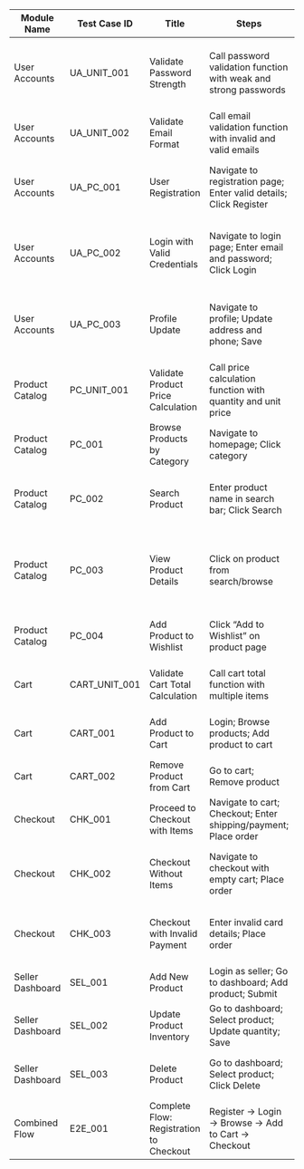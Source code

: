 | Module Name      | Test Case ID    | Title                                   | Steps                                                              | Expected Result                                                           | Test Data                                                                                                       | Priority | Pyramid Layer |
| ---------------- | --------------- | --------------------------------------- | ------------------------------------------------------------------ | ------------------------------------------------------------------------- | --------------------------------------------------------------------------------------------------------------- | -------- | ------------- |
| User Accounts    | UA\_UNIT\_001   | Validate Password Strength              | Call password validation function with weak and strong passwords   | Weak passwords rejected; Strong passwords accepted                        | Passwords: abc, Test\@123                                                                                       | High     | Unit          |
| User Accounts    | UA\_UNIT\_002   | Validate Email Format                   | Call email validation function with invalid and valid emails       | Invalid email rejected; Valid email accepted                              | Emails: testuser.com, [testuser@example.com](mailto:testuser@example.com)                                       | High     | Unit          |
| User Accounts    | UA\_PC\_001     | User Registration                       | Navigate to registration page; Enter valid details; Click Register | User registered successfully; Redirected to login                         | Name: Test User; Email: [testuser@example.com](mailto:testuser@example.com); Password: Test\@123                | High     | End-to-End    |
| User Accounts    | UA\_PC\_002     | Login with Valid Credentials            | Navigate to login page; Enter email and password; Click Login      | User logged in successfully; Redirected to homepage                       | Email: [testuser@example.com](mailto:testuser@example.com); Password: Test\@123                                 | High     | End-to-End    |
| User Accounts    | UA\_PC\_003     | Profile Update                          | Navigate to profile; Update address and phone; Save                | Profile updated successfully; Confirmation message displayed              | Address: 123 Street; Phone: 9876543210                                                                          | Medium   | Integration   |
| Product Catalog  | PC\_UNIT\_001   | Validate Product Price Calculation      | Call price calculation function with quantity and unit price       | Total = quantity × unit price                                             | Price: 49.99; Quantity: 2                                                                                       | High     | Unit          |
| Product Catalog  | PC\_001         | Browse Products by Category             | Navigate to homepage; Click category                               | All products under the category are displayed                             | Category: Women’s Dresses                                                                                       | High     | End-to-End    |
| Product Catalog  | PC\_002         | Search Product                          | Enter product name in search bar; Click Search                     | Search results display relevant products                                  | Product Name: Trendy Dress                                                                                      | High     | Integration   |
| Product Catalog  | PC\_003         | View Product Details                    | Click on product from search/browse                                | Product detail page displays description, images, size chart, and reviews | Product ID: 101                                                                                                 | High     | End-to-End    |
| Product Catalog  | PC\_004         | Add Product to Wishlist                 | Click “Add to Wishlist” on product page                            | Product added to wishlist successfully                                    | Product ID: 101                                                                                                 | Medium   | Integration   |
| Cart             | CART\_UNIT\_001 | Validate Cart Total Calculation         | Call cart total function with multiple items                       | Total = sum of all item prices × quantities                               | Items: \[{ID:101, Qty:2, Price:49.99}, {ID:102, Qty:1, Price:79.99}]                                            | High     | Unit          |
| Cart             | CART\_001       | Add Product to Cart                     | Login; Browse products; Add product to cart                        | Product added to cart successfully                                        | Product ID: 101                                                                                                 | High     | End-to-End    |
| Cart             | CART\_002       | Remove Product from Cart                | Go to cart; Remove product                                         | Product removed from cart                                                 | Product ID: 101                                                                                                 | Medium   | Integration   |
| Checkout         | CHK\_001        | Proceed to Checkout with Items          | Navigate to cart; Checkout; Enter shipping/payment; Place order    | Order placed successfully; Confirmation email sent                        | Products: 101; Shipping: 123 Street; Payment: Credit Card                                                       | High     | End-to-End    |
| Checkout         | CHK\_002        | Checkout Without Items                  | Navigate to checkout with empty cart; Place order                  | Error message displayed: 'Cart is empty'                                  |                                                                                                                 | High     | End-to-End    |
| Checkout         | CHK\_003        | Checkout with Invalid Payment           | Enter invalid card details; Place order                            | Error message displayed: 'Payment failed'                                 | Card Number: 1234567890123456                                                                                   | High     | Integration   |
| Seller Dashboard | SEL\_001        | Add New Product                         | Login as seller; Go to dashboard; Add product; Submit              | Product listed in inventory                                               | Product Name: Trendy Dress; Price: \$49.99                                                                      | High     | End-to-End    |
| Seller Dashboard | SEL\_002        | Update Product Inventory                | Go to dashboard; Select product; Update quantity; Save             | Inventory updated and reflected                                           | Product ID: 101; Quantity: 20                                                                                   | Medium   | Integration   |
| Seller Dashboard | SEL\_003        | Delete Product                          | Go to dashboard; Select product; Click Delete                      | Product removed from inventory                                            | Product ID: 102                                                                                                 | Medium   | Integration   |
| Combined Flow    | E2E\_001        | Complete Flow: Registration to Checkout | Register → Login → Browse → Add to Cart → Checkout                 | Order placed successfully; Confirmation received                          | Name: Test User; Email: [newuser@example.com](mailto:newuser@example.com); Password: Test\@123; Product ID: 101 | High     | End-to-End    |

